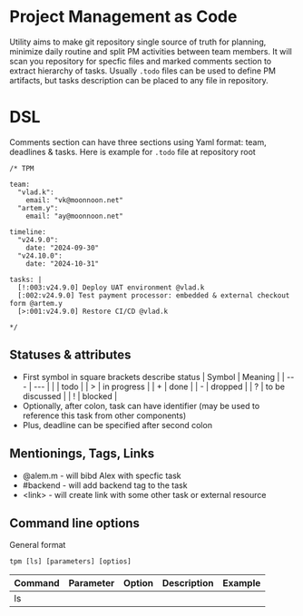 # Project Management as Code
Utility aims to make git repository single source of truth for planning, minimize daily routine and split PM activities between team members.
It will scan you repository for specfic files and marked comments section to extract hierarchy of tasks.
Usually `.todo` files can be used to define PM artifacts, but tasks description can be placed to any file in repository.

# DSL
  Comments section can have three sections using Yaml format: team, deadlines & tasks.
  Here is example for `.todo` file at repository root
  ```
  /* TPM

  team:
    "vlad.k":
      email: "vk@moonnoon.net"
    "artem.y":
      email: "ay@moonnoon.net"

  timeline:
    "v24.9.0":
      date: "2024-09-30"
    "v24.10.0":
      date: "2024-10-31"

  tasks: |
    [!:003:v24.9.0] Deploy UAT environment @vlad.k
    [:002:v24.9.0] Test payment processor: embedded & external checkout form @artem.y
    [>:001:v24.9.0] Restore CI/CD @vlad.k

  */
  ```

## Statuses & attributes
  * First symbol in square brackets describe status
    | Symbol | Meaning         |
    | ---    | ---             |
    |        | todo            |
    | >      | in progress     |
    | +      | done            |
    | -      | dropped         |
    | ?      | to be discussed |
    | !      | blocked         |
  * Optionally, after colon, task can have identifier (may be used to reference this task from other components)
  * Plus, deadline can be specified after second colon 

## Mentionings, Tags, Links
  * @alem.m - will bibd Alex with specfic task
  * #backend - will add backend tag to the task
  * \<link\> - will create link with some other task or external resource 
  

## Command line options
General format
```
tpm [ls] [parameters] [optios]
```
| Command  | Parameter  | Option  | Description | Example |
| ------------- | ------------- | ------------- | ------------- | ------------- |
| ls |  |  |  |  |

  